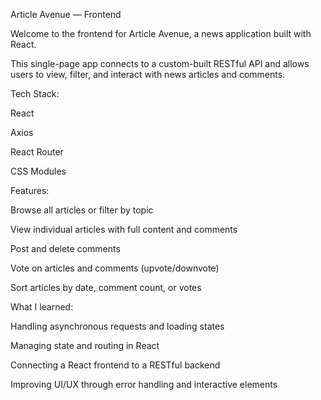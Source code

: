 Article Avenue — Frontend

Welcome to the frontend for Article Avenue, a news application built with React.

This single-page app connects to a custom-built RESTful API and allows users to view, filter, and interact with news articles and comments.

Tech Stack:

React

Axios

React Router

CSS Modules 

Features:

Browse all articles or filter by topic

View individual articles with full content and comments

Post and delete comments

Vote on articles and comments (upvote/downvote)

Sort articles by date, comment count, or votes

What I learned:

Handling asynchronous requests and loading states

Managing state and routing in React 

Connecting a React frontend to a RESTful backend

Improving UI/UX through error handling and interactive elements
